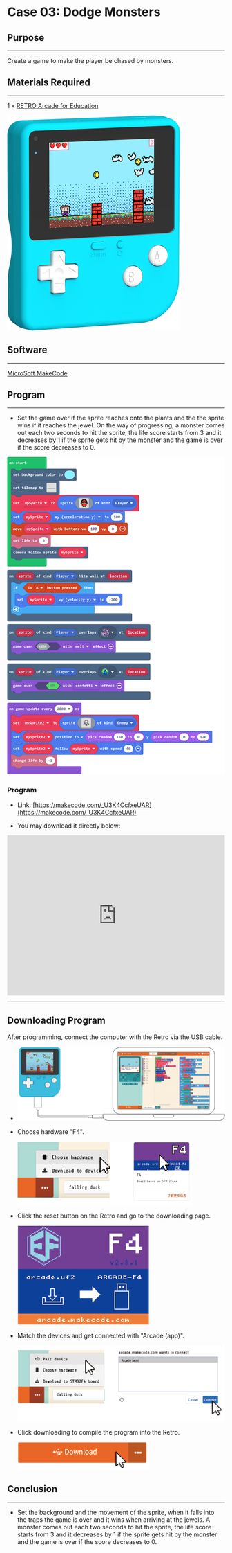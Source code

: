 # Case 03: Dodge Monsters 

## Purpose
---
Create a game to make the player be chased by monsters. 

## Materials Required 

---

1 x [RETRO Arcade for Education](https://www.elecfreaks.com/retro-arcade-for-education.html)



![](./images/retro-case-01-01.png)



## Software

---

[MicroSoft MakeCode](https://arcade.makecode.com/)


## Program

---

- Set the game over if the sprite reaches onto the plants and the the sprite wins if it reaches the jewel. On the way of progressing, a monster comes out each two seconds to hit  the sprite, the life score starts from 3 and it decreases by 1 if the sprite gets hit by the monster and the game is over if the score decreases to 0. 


![](./images/retro-case-08-01.png)





### Program
- Link: [https://makecode.com/_U3K4CcfxeUAR](https://makecode.com/_U3K4CcfxeUAR)

- You may download it directly below:

<div style="position:relative;height:calc(300px + 5em);width:100%;overflow:hidden;"><iframe style="position:absolute;top:0;left:0;width:100%;height:100%;" src="https://arcade.makecode.com/---codeembed#pub:_U3K4CcfxeUAR" allowfullscreen="allowfullscreen" frameborder="0" sandbox="allow-scripts allow-same-origin"></iframe></div>


---




## Downloading Program 


After programming, connect the computer with the Retro via the USB cable.

- ![](./images/retro-case-01-10.png)

- Choose hardware "F4".

  ![](./images/retro-case-01-11.png)

  
- Click the reset button on the Retro and go to the downloading page. 

  ![](./images/retro-case-01-13.png)
  
  
- Match the devices and get connected with "Arcade (app)".

  ![](./images/retro-case-01-12.png)
  
- Click downloading to compile the program into the Retro. 

  ![](./images/retro-case-01-14.png)






## Conclusion
---
- Set the background and the movement of the sprite, when it falls into the traps the game is over and it wins when arriving at the jewels.  A monster comes out each two seconds to hit  the sprite, the life score starts from 3 and it decreases by 1 if the sprite gets hit by the monster and the game is over if the score decreases to 0. 

